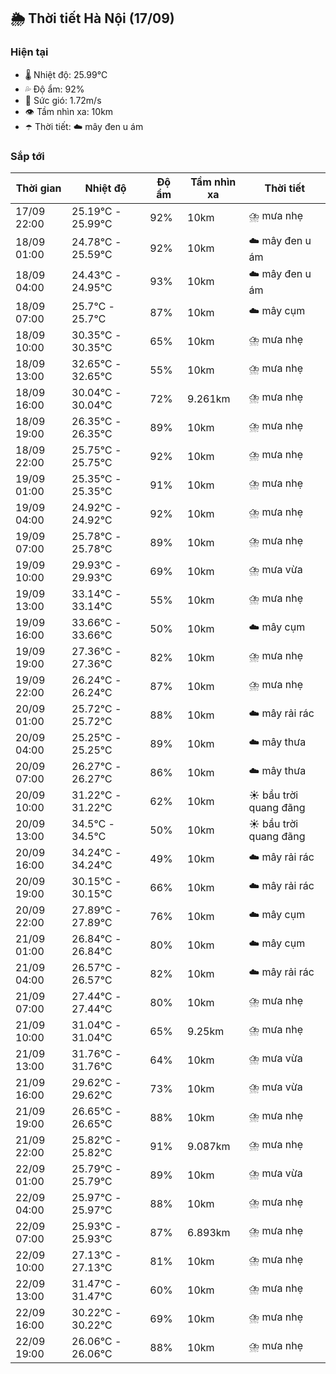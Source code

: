 ## 🌦️ Thời tiết Hà Nội (17/09)

### Hiện tại

- 🌡️ Nhiệt độ: 25.99℃
- 💦 Độ ẩm: 92%
- 💨 Sức gió: 1.72m/s
- 👁️ Tầm nhìn xa: 10km
- ☂️ Thời tiết: ☁️ mây đen u ám

### Sắp tới

| Thời gian | Nhiệt độ | Độ ẩm | Tầm nhìn xa | Thời tiết |
| --- | --- | --- | --- | --- |
| 17/09 22:00 | 25.19℃ - 25.99℃ | 92% | 10km | ⛈️ mưa nhẹ |
| 18/09 01:00 | 24.78℃ - 25.59℃ | 92% | 10km | ☁️ mây đen u ám |
| 18/09 04:00 | 24.43℃ - 24.95℃ | 93% | 10km | ☁️ mây đen u ám |
| 18/09 07:00 | 25.7℃ - 25.7℃ | 87% | 10km | ☁️ mây cụm |
| 18/09 10:00 | 30.35℃ - 30.35℃ | 65% | 10km | ⛈️ mưa nhẹ |
| 18/09 13:00 | 32.65℃ - 32.65℃ | 55% | 10km | ⛈️ mưa nhẹ |
| 18/09 16:00 | 30.04℃ - 30.04℃ | 72% | 9.261km | ⛈️ mưa nhẹ |
| 18/09 19:00 | 26.35℃ - 26.35℃ | 89% | 10km | ⛈️ mưa nhẹ |
| 18/09 22:00 | 25.75℃ - 25.75℃ | 92% | 10km | ⛈️ mưa nhẹ |
| 19/09 01:00 | 25.35℃ - 25.35℃ | 91% | 10km | ⛈️ mưa nhẹ |
| 19/09 04:00 | 24.92℃ - 24.92℃ | 92% | 10km | ⛈️ mưa nhẹ |
| 19/09 07:00 | 25.78℃ - 25.78℃ | 89% | 10km | ⛈️ mưa nhẹ |
| 19/09 10:00 | 29.93℃ - 29.93℃ | 69% | 10km | ⛈️ mưa vừa |
| 19/09 13:00 | 33.14℃ - 33.14℃ | 55% | 10km | ⛈️ mưa nhẹ |
| 19/09 16:00 | 33.66℃ - 33.66℃ | 50% | 10km | ☁️ mây cụm |
| 19/09 19:00 | 27.36℃ - 27.36℃ | 82% | 10km | ⛈️ mưa nhẹ |
| 19/09 22:00 | 26.24℃ - 26.24℃ | 87% | 10km | ⛈️ mưa nhẹ |
| 20/09 01:00 | 25.72℃ - 25.72℃ | 88% | 10km | ☁️ mây rải rác |
| 20/09 04:00 | 25.25℃ - 25.25℃ | 89% | 10km | ☁️ mây thưa |
| 20/09 07:00 | 26.27℃ - 26.27℃ | 86% | 10km | ☁️ mây thưa |
| 20/09 10:00 | 31.22℃ - 31.22℃ | 62% | 10km | ☀️ bầu trời quang đãng |
| 20/09 13:00 | 34.5℃ - 34.5℃ | 50% | 10km | ☀️ bầu trời quang đãng |
| 20/09 16:00 | 34.24℃ - 34.24℃ | 49% | 10km | ☁️ mây rải rác |
| 20/09 19:00 | 30.15℃ - 30.15℃ | 66% | 10km | ☁️ mây rải rác |
| 20/09 22:00 | 27.89℃ - 27.89℃ | 76% | 10km | ☁️ mây cụm |
| 21/09 01:00 | 26.84℃ - 26.84℃ | 80% | 10km | ☁️ mây cụm |
| 21/09 04:00 | 26.57℃ - 26.57℃ | 82% | 10km | ☁️ mây rải rác |
| 21/09 07:00 | 27.44℃ - 27.44℃ | 80% | 10km | ⛈️ mưa nhẹ |
| 21/09 10:00 | 31.04℃ - 31.04℃ | 65% | 9.25km | ⛈️ mưa nhẹ |
| 21/09 13:00 | 31.76℃ - 31.76℃ | 64% | 10km | ⛈️ mưa vừa |
| 21/09 16:00 | 29.62℃ - 29.62℃ | 73% | 10km | ⛈️ mưa vừa |
| 21/09 19:00 | 26.65℃ - 26.65℃ | 88% | 10km | ⛈️ mưa nhẹ |
| 21/09 22:00 | 25.82℃ - 25.82℃ | 91% | 9.087km | ⛈️ mưa nhẹ |
| 22/09 01:00 | 25.79℃ - 25.79℃ | 89% | 10km | ⛈️ mưa vừa |
| 22/09 04:00 | 25.97℃ - 25.97℃ | 88% | 10km | ⛈️ mưa nhẹ |
| 22/09 07:00 | 25.93℃ - 25.93℃ | 87% | 6.893km | ⛈️ mưa nhẹ |
| 22/09 10:00 | 27.13℃ - 27.13℃ | 81% | 10km | ⛈️ mưa nhẹ |
| 22/09 13:00 | 31.47℃ - 31.47℃ | 60% | 10km | ⛈️ mưa nhẹ |
| 22/09 16:00 | 30.22℃ - 30.22℃ | 69% | 10km | ⛈️ mưa nhẹ |
| 22/09 19:00 | 26.06℃ - 26.06℃ | 88% | 10km | ⛈️ mưa nhẹ |
